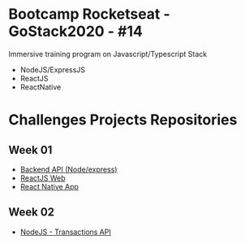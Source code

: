 # Bootcamp Rocketseat - GoStack2020 - #14

Immersive training program on Javascript/Typescript Stack
- NodeJS/ExpressJS
- ReactJS
- ReactNative

# Challenges Projects Repositories

## Week 01 
- [Backend API (Node/express)](https://github.com/rogerio410/nodejs-concepts-projects-app)
- [ReactJS Web](https://github.com/rogerio410/reactjs-concepts-projects-app)
- [React Native App ](https://github.com/rogerio410/reactnative-concepts-projects-app)

## Week 02
- [NodeJS - Transactions API](https://github.com/rogerio410/nodejs-transations-app)